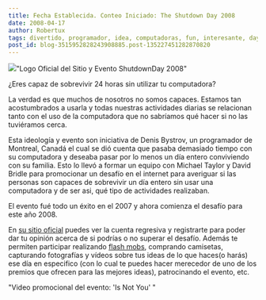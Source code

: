```yaml
---
title: Fecha Establecida. Conteo Iniciado: The Shutdown Day 2008
date: 2008-04-17
author: Robertux
tags: divertido, programador, idea, computadoras, fun, interesante, day, geek, curioso
post_id: blog-3515952828243908885.post-135227451282870820
---
```


[![](http://bp3.blogger.com/_jH77WNrMVRA/SAZSAvKZm8I/AAAAAAAAA1c/iNCjTcaUeC0/s320/logo.gif)](http://bp3.blogger.com/_jH77WNrMVRA/SAZSAvKZm8I/AAAAAAAAA1c/iNCjTcaUeC0/s1600-h/logo.gif)"Logo Oficial del Sitio y Evento ShutdownDay 2008"

¿Eres capaz de sobrevivir 24 horas sin utilizar tu computadora?

La verdad es que muchos de nosotros no somos capaces. Estamos tan acostumbrados a usarla y todas nuestras actividades diarias se relacionan tanto con el uso de la computadora que no sabríamos qué hacer si no las tuviéramos cerca.

Esta ideología y evento son iniciativa de Denis Bystrov, un programador de Montreal, Canadá el cual se dió cuenta que pasaba demasiado tiempo con su computadora y deseaba pasar por lo menos un día entero conviviendo con su familia. Esto lo llevó a formar un equipo con Michael Taylor y David Bridle para promocionar un desafío en el internet para averiguar si las personas son capaces de sobrevivir un día entero sin usar una computadora y de ser asi, qué tipo de actividades realizaban.

El evento fué todo un éxito en el 2007 y ahora comienza el desafío para este año 2008.

En [su sitio oficial](http://www.shutdownday.org/) puedes ver la cuenta regresiva y registrarte para poder dar tu opinión acerca de si podrías o no superar el desafío. Además te permiten participar realizando [flash mobs](http://en.wikipedia.org/wiki/Flash_mob), comprando camisetas, capturando fotografías y vídeos sobre tus ideas de lo que haces(o harás) ese día en especifico (con lo cual te puedes hacer merecedor de uno de los premios que ofrecen para las mejores ideas), patrocinando el evento, etc.

"Video promocional del evento: 'Is Not You' "
